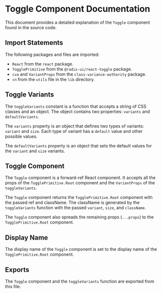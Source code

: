 # Toggle Component Documentation

This document provides a detailed explanation of the `Toggle` component found in the source code.

## Import Statements

The following packages and files are imported:

- `React` from the `react` package.
- `TogglePrimitive` from the `@radix-ui/react-toggle` package.
- `cva` and `VariantProps` from the `class-variance-authority` package.
- `cn` from the `utils` file in the `lib` directory.

## Toggle Variants

The `toggleVariants` constant is a function that accepts a string of CSS classes and an object. The object contains two properties: `variants` and `defaultVariants`.

The `variants` property is an object that defines two types of variants: `variant` and `size`. Each type of variant has a `default` value and other possible values. 

The `defaultVariants` property is an object that sets the default values for the `variant` and `size` variants.

## Toggle Component

The `Toggle` component is a forward-ref React component. It accepts all the props of the `TogglePrimitive.Root` component and the `VariantProps` of the `toggleVariants`.

The `Toggle` component returns the `TogglePrimitive.Root` component with the passed ref and className. The className is generated by the `toggleVariants` function with the passed `variant`, `size`, and `className`.

The `Toggle` component also spreads the remaining props (`...props`) to the `TogglePrimitive.Root` component.

## Display Name

The display name of the `Toggle` component is set to the display name of the `TogglePrimitive.Root` component.

## Exports

The `Toggle` component and the `toggleVariants` function are exported from this file.